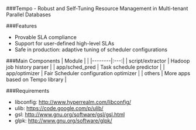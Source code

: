 ###Tempo - Robust and Self-Tuning Resource Management in Multi-tenant Parallel Databases

###Features
* Provable SLA compliance
* Support for user-defined high-level SLAs
* Safe in production: adaptive tuning of scheduler configurations

###Main Components
| Module | |
|--------|:---:|
| script/extractor | Hadoop job history parser |
| app/sched_pred | Task schedule predictor |
| app/optimizer | Fair Scheduler configuration optimizer |
| others | More apps based on Tempo library |

###Requirements
* libconfig: http://www.hyperrealm.com/libconfig/
* ulib: https://code.google.com/p/ulib/
* gsl: http://www.gnu.org/software/gsl/gsl.html
* glpk: http://www.gnu.org/software/glpk/
